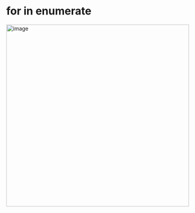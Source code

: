 # for in enumerate
<img width="484" alt="image" src="https://user-images.githubusercontent.com/84436996/168241063-04a3b734-d448-49d8-897f-8d6c0f6555f4.png">
